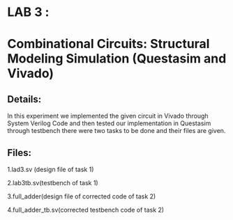 # LAB 3 :
# Combinational Circuits: Structural Modeling Simulation (Questasim and Vivado)
## Details:
In this experiment we implemented the given circuit in Vivado through System Verilog Code and then tested our implementation in Questasim through testbench  there were two tasks to be done and their files are given.
## Files:
1.lad3.sv (design file of task 1)

2.lab3tb.sv(testbench of task 1)

3.full_adder(design file of corrected code of task 2)

4.full_adder_tb.sv(corrected testbench code of task 2)
